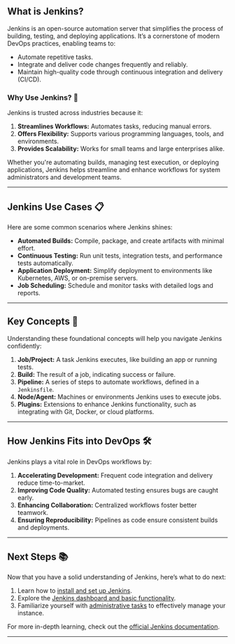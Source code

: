 ## What is Jenkins? 

Jenkins is an open-source automation server that simplifies the process of building, testing, and deploying applications. It’s a cornerstone of modern DevOps practices, enabling teams to:  
- Automate repetitive tasks.  
- Integrate and deliver code changes frequently and reliably.  
- Maintain high-quality code through continuous integration and delivery (CI/CD).  

### Why Use Jenkins? 🌟

Jenkins is trusted across industries because it:  
1. **Streamlines Workflows:** Automates tasks, reducing manual errors.  
2. **Offers Flexibility:** Supports various programming languages, tools, and environments.  
3. **Provides Scalability:** Works for small teams and large enterprises alike.  

Whether you're automating builds, managing test execution, or deploying applications, Jenkins helps streamline and enhance workflows for system administrators and development teams.

---

## Jenkins Use Cases 📋

Here are some common scenarios where Jenkins shines:  
- **Automated Builds:** Compile, package, and create artifacts with minimal effort.  
- **Continuous Testing:** Run unit tests, integration tests, and performance tests automatically.  
- **Application Deployment:** Simplify deployment to environments like Kubernetes, AWS, or on-premise servers.  
- **Job Scheduling:** Schedule and monitor tasks with detailed logs and reports.  

---

## Key Concepts 🔑

Understanding these foundational concepts will help you navigate Jenkins confidently:  

1. **Job/Project:** A task Jenkins executes, like building an app or running tests.  
2. **Build:** The result of a job, indicating success or failure.  
3. **Pipeline:** A series of steps to automate workflows, defined in a `Jenkinsfile`.  
4. **Node/Agent:** Machines or environments Jenkins uses to execute jobs.  
5. **Plugins:** Extensions to enhance Jenkins functionality, such as integrating with Git, Docker, or cloud platforms.

---

## How Jenkins Fits into DevOps 🛠️

Jenkins plays a vital role in DevOps workflows by:  
1. **Accelerating Development:** Frequent code integration and delivery reduce time-to-market.  
2. **Improving Code Quality:** Automated testing ensures bugs are caught early.  
3. **Enhancing Collaboration:** Centralized workflows foster better teamwork.  
4. **Ensuring Reproducibility:** Pipelines as code ensure consistent builds and deployments.

---

## Next Steps 📚

Now that you have a solid understanding of Jenkins, here’s what to do next:  
1. Learn how to [install and set up Jenkins](Installation_Setup.md).  
2. Explore the [Jenkins dashboard and basic functionality](Jenkins_Basics.md).  
3. Familiarize yourself with [administrative tasks](Administration_Tasks.md) to effectively manage your instance.  

For more in-depth learning, check out the [official Jenkins documentation](https://www.jenkins.io/doc/).  

---
